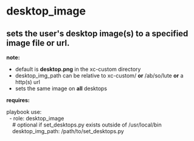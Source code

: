 desktop\_image
==========

sets the user's desktop image(s) to a specified image file or url.
----------

**note:**<br />
- default is **desktop.png** in the xc-custom directory<br />
- desktop\_img\_path can be relative to xc-custom/ **or** /ab/so/lute **or** a http(s) url<br />
- sets the same image on **all** desktops<br />

**requires:**<br />

playbook use:<br />
&nbsp;&nbsp;\- role: desktop\_image<br />
&nbsp;&nbsp;&nbsp;&nbsp;# optional if set\_desktops.py exists outside of /usr/local/bin<br />
&nbsp;&nbsp;&nbsp;&nbsp;desktop\_img\_path: /path/to/set_desktops.py<br />

